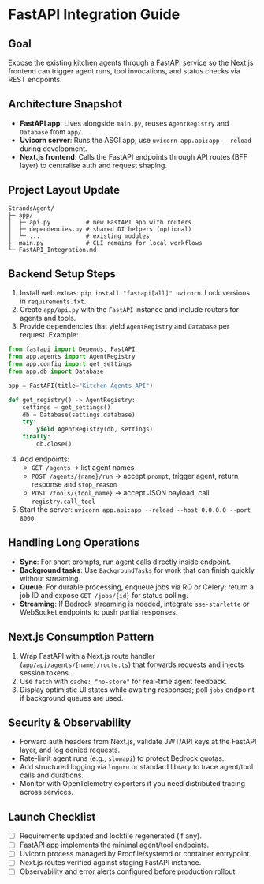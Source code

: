 # FastAPI Integration Guide

## Goal
Expose the existing kitchen agents through a FastAPI service so the Next.js frontend can trigger agent runs, tool invocations, and status checks via REST endpoints.

## Architecture Snapshot
- **FastAPI app**: Lives alongside `main.py`, reuses `AgentRegistry` and `Database` from `app/`.
- **Uvicorn server**: Runs the ASGI app; use `uvicorn app.api:app --reload` during development.
- **Next.js frontend**: Calls the FastAPI endpoints through API routes (BFF layer) to centralise auth and request shaping.

## Project Layout Update
```
StrandsAgent/
├─ app/
│  ├─ api.py          # new FastAPI app with routers
│  ├─ dependencies.py # shared DI helpers (optional)
│  └─ ...             # existing modules
├─ main.py            # CLI remains for local workflows
└─ FastAPI_Integration.md
```

## Backend Setup Steps
1. Install web extras: `pip install "fastapi[all]" uvicorn`. Lock versions in `requirements.txt`.
2. Create `app/api.py` with the `FastAPI` instance and include routers for agents and tools.
3. Provide dependencies that yield `AgentRegistry` and `Database` per request. Example:
```python
from fastapi import Depends, FastAPI
from app.agents import AgentRegistry
from app.config import get_settings
from app.db import Database

app = FastAPI(title="Kitchen Agents API")

def get_registry() -> AgentRegistry:
    settings = get_settings()
    db = Database(settings.database)
    try:
        yield AgentRegistry(db, settings)
    finally:
        db.close()
```
4. Add endpoints:
   - `GET /agents` → list agent names
   - `POST /agents/{name}/run` → accept `prompt`, trigger agent, return response and `stop_reason`
   - `POST /tools/{tool_name}` → accept JSON payload, call `registry.call_tool`
5. Start the server: `uvicorn app.api:app --reload --host 0.0.0.0 --port 8000`.

## Handling Long Operations
- **Sync**: For short prompts, run agent calls directly inside endpoint.
- **Background tasks**: Use `BackgroundTasks` for work that can finish quickly without streaming.
- **Queue**: For durable processing, enqueue jobs via RQ or Celery; return a job ID and expose `GET /jobs/{id}` for status polling.
- **Streaming**: If Bedrock streaming is needed, integrate `sse-starlette` or WebSocket endpoints to push partial responses.

## Next.js Consumption Pattern
1. Wrap FastAPI with a Next.js route handler (`app/api/agents/[name]/route.ts`) that forwards requests and injects session tokens.
2. Use `fetch` with `cache: "no-store"` for real-time agent feedback.
3. Display optimistic UI states while awaiting responses; poll `jobs` endpoint if background queues are used.

## Security & Observability
- Forward auth headers from Next.js, validate JWT/API keys at the FastAPI layer, and log denied requests.
- Rate-limit agent runs (e.g., `slowapi`) to protect Bedrock quotas.
- Add structured logging via `loguru` or standard library to trace agent/tool calls and durations.
- Monitor with OpenTelemetry exporters if you need distributed tracing across services.

## Launch Checklist
- [ ] Requirements updated and lockfile regenerated (if any).
- [ ] FastAPI app implements the minimal agent/tool endpoints.
- [ ] Uvicorn process managed by Procfile/systemd or container entrypoint.
- [ ] Next.js routes verified against staging FastAPI instance.
- [ ] Observability and error alerts configured before production rollout.
